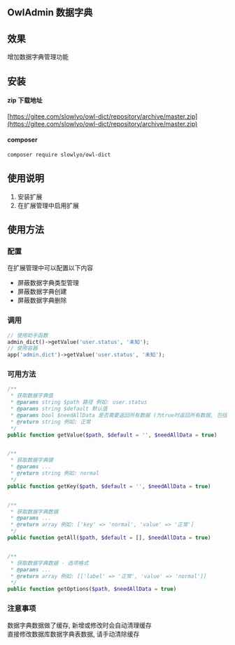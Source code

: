 ## OwlAdmin 数据字典

## 效果

增加数据字典管理功能

## 安装

#### zip 下载地址

[https://gitee.com/slowlyo/owl-dict/repository/archive/master.zip](https://gitee.com/slowlyo/owl-dict/repository/archive/master.zip)

#### composer

```bash
composer require slowlyo/owl-dict
```

## 使用说明

1. 安装扩展
2. 在扩展管理中启用扩展

## 使用方法

### 配置

在扩展管理中可以配置以下内容

- 屏蔽数据字典类型管理
- 屏蔽数据字典创建
- 屏蔽数据字典删除

### 调用

```php
// 使用助手函数
admin_dict()->getValue('user.status', '未知');
// 使用容器
app('admin.dict')->getValue('user.status', '未知');
```

### 可用方法

```php
/**
 * 获取数据字典值
 * @params string $path 路径 例如: user.status
 * @params string $default 默认值
 * @params bool $needAllData 是否需要返回所有数据 (为true时返回所有数据, 包括禁用数据和软删除数据)
 * @return string 例如: 正常
 */
public function getValue($path, $default = '', $needAllData = true)


/**
 * 获取数据字典键
 * @params ...
 * @return string 例如: normal
 */
public function getKey($path, $default = '', $needAllData = true)


/**
 * 获取数据字典数据
 * @params ...
 * @return array 例如: ['key' => 'normal', 'value' => '正常']
 */
public function getAll($path, $default = [], $needAllData = true)


/**
 * 获取数据字典数据 - 选项格式
 * @params ...
 * @return array 例如: [['label' => '正常', 'value' => 'normal']]
 */
public function getOptions($path, $needAllData = true)

```

### 注意事项

数据字典数据做了缓存, 新增或修改时会自动清理缓存  
直接修改数据库数据字典表数据, 请手动清除缓存
